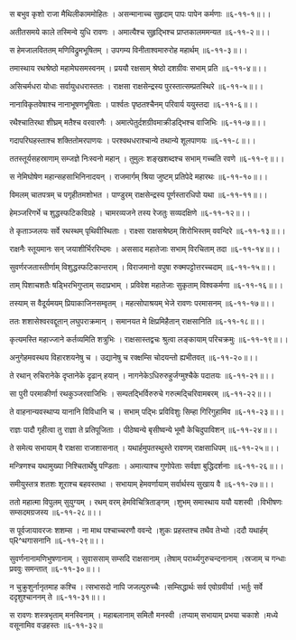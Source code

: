 स बभुव कृशो राजा मैथिलीकाममोहितः ।
असन्मानाच्च सुहृदाम् पापः पापेन कर्मणाः ॥६-११-१॥।।

अतीतसमये काले तस्मिन्वे युधि रावणः ।
अमात्यैश्च सुहृद्भिश्च प्राप्तकालममन्यत ॥६-११-२॥।।

स हेमजालविततम् मणिविद्रुमभूषितम् ।
उपगम्य विनीताश्वमारुरोह महार्थम् ॥६-११-३॥।।

तमास्थाय रथश्रेष्ठो महामेघसमस्वनम् ।
प्रययौ रक्षसाम् श्रेष्ठो दशग्रीवः सभाम् प्रति ॥६-११-४॥।।

असिचर्मधरा योधाः सर्वायुधधरास्ततः ।
राक्षसा राक्षसेन्द्रस्य पुरस्तात्सम्प्रतस्थिरे ॥६-११-५॥।।

नानाविकृतवेषाश्च नानाभूषणभूषिताः ।
पार्श्वतः पृष्ठतश्चैनम् परिवार्य ययुस्तदा ॥६-११-६॥।।

रथैश्चातिरथा शीघ्रम् मतैश्च वरवारणैः ।
अमात्पेतुर्दशग्रीवमाक्रीडद्भिश्च वाजिभिः ॥६-११-७॥।।

गदापरिघहस्ताश्च शक्तितोमरपाणयः ।
परश्वथधराश्चान्ये तथान्ये शूलपाणयः ॥६-११-८॥।।

ततस्तूर्यसहस्राणाम् सम्जज्ञे निःस्वनो महान् ।
तुमुलः शङ्खशब्दश्च सभाम् गच्चति रवणे ॥६-११-९॥।।

स नेमिघोषेण महान्सहसाभिनिनादयन् ।
राजमार्गम् श्रिया जुष्टम् प्रतिपेदे महारथः ॥६-११-१०॥।।

विमलम् चातपत्रम् च पगृहीतमशोभत ।
पाण्डुरम् राक्षसेन्द्रस्य पूर्णस्तारधिपो यथा ॥६-११-११॥।।

हेमञ्जरिगर्भे च शुद्धस्फटिकविग्रहे ।
चामरव्यजने तस्य रेजतुः सव्यदक्षिणे ॥६-११-१२॥।।

ते कृताञ्जलयः सर्वे रथस्थम् पृथिवीस्थिताः ।
राक्ष्सा राक्षसश्रेष्ठम् शिरोभिस्तम् ववन्दिरे ॥६-११-१३॥।।

राक्षनैः स्तूयमानः सन् जयाशीर्भिररिम्दमः ।
अससाद महातेजाः सभाम् विरचिताम् तदा ॥६-११-१४॥।।

सुवर्णरजतास्तीर्णाम् विशुद्धस्फटिकान्तराम् ।
विराजमानो वपुषा रुक्मपट्टोत्तरच्चदाम् ॥६-११-१५॥।।

ताम् पिशाचशतैः षड्भिरभिगुप्ताम् सदाप्रभाम् ।
प्रविवेश महातेजाः सुकृताम् विश्वकर्मणा ॥६-११-१६॥।।

तस्याम् स वैदूर्यमयम् प्रियाकाजिनसम्वृतम् ।
महत्सोपाश्रयम् भेजे रावणः परमासनम् ॥६-११-१७॥।।

ततः शशासेश्वरवद्दूतान् लघुपराक्रमान् ।
समानयत मे क्षिप्रमिहैतान् राक्षसानिति ॥६-११-१८॥।।

कृत्यमस्ति महाज्जाने कर्तव्यमिति शत्रुभिः ।
राक्षसास्तद्वचः श्रुत्वा लङ्कायाम् परिचक्रमुः ॥६-११-१९॥।।

अनुगेहमवस्थय विहारशयनेषु च ।
उद्यानेषु च रक्क्षम्सि चोदयन्तो ह्यभीतवत् ॥६-११-२०॥।।

ते रथान् रुचिरानेके दृप्तानेके दृढान् हयान् ।
नागनेकेऽधिरुरुहुर्जग्मुश्चैके पदातयः ॥६-११-२१॥।।

सा पुरी परमाकीर्णा रथकुञ्जरवाजिभिः ।
सम्पतद्भिर्विरुरुचे गरुत्मद्चिरिवामबरम् ॥६-११-२२॥।।

ते वाहनान्यवस्थाप्य यानानि विविधानि च ।
सभाम् पद्भिः प्रविविशुः सिम्हा गिरिगुहामिव ॥६-११-२३॥।।

राज्ञः पादौ गृहीत्वा तु राज्ञा ते प्रतिपूजिताः ।
पीठेष्वन्ये बृसीष्वन्ये भूमौ केचिदुपाविशन् ॥६-११-२४॥।।

ते समेत्य सभायाम् वै राक्षसा राजशासनात् ।
यथार्हमुपतस्थुस्ते रावणम् राक्षसाधिपम् ॥६-११-२५॥।।

मन्त्रिणश्च यथामुख्या निश्चितार्थेषु पण्डिताः ।
अमात्याश्च गुणोपेताः सर्वज्ञा बुद्धिदर्शनाः ॥६-११-२६॥।।

समीयुस्तत्र शतशः शूराश्च बहवस्तथा ।
सभायाम् हेमवर्णायाम् सर्वार्थस्य सुखाय वै ॥६-११-२७॥।।

ततो महात्मा विपुलम् सुयुग्यम् ।
रथम् वरम् हेमविचित्रिताङ्गम् ।शुभम् समास्थाय ययौ यशस्वी ।विभीषणः सम्सदमग्रजस्य ॥६-११-२८॥।।

स पूर्वजायावरजः शशम्स ।
ना माथ पश्चाच्चरणौ ववन्दे ।शुकः प्रहस्तश्च तथैव तेभ्यो ।ददौ यथार्हम् प्R^थगासनानि ॥६-११-२९॥।।

सुवर्णनानामणिभुषणानाम् ।
सुवाससाम् सम्सदि राक्षसानाम् ।तेषाम् परार्थ्यगुरुचन्दनानाम् ।स्रजाम् च गन्धाः प्रववुः समन्तात् ॥६-११-३०॥।।

न चुक्रुशुर्नानृतमाह कश्चि ।
त्सभासदो नापि जजल्पुरुच्चैः ।सम्सिद्धार्थः सर्व एवोग्रवीर्या ।भर्तुः सर्वे ददृशुश्चाननम् ते ॥६-११-३१॥।।

स रावणः शस्त्रभृताम् मनस्विनाम् ।
महाबलानाम् समितौ मनस्वी ।तप्याम् सभायाम् प्रभया चकाशे ।मध्ये वसूनामिव वज्रहस्तः ॥६-११-३२॥

